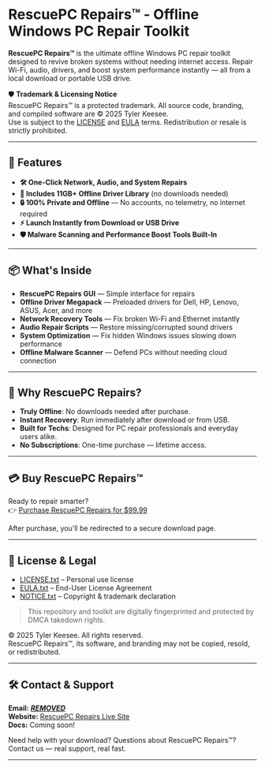 # RescuePC Repairs™ - Offline Windows PC Repair Toolkit

**RescuePC Repairs™** is the ultimate offline Windows PC repair toolkit designed to revive broken systems without needing internet access. Repair Wi-Fi, audio, drivers, and boost system performance instantly — all from a local download or portable USB drive.

🛡️ **Trademark & Licensing Notice**  
RescuePC Repairs™ is a protected trademark. All source code, branding, and compiled software are © 2025 Tyler Keesee.  
Use is subject to the [LICENSE](./LICENSE.txt) and [EULA](./EULA.txt) terms. Redistribution or resale is strictly prohibited.

---

## 🚀 Features

- **🛠️ One-Click Network, Audio, and System Repairs**
- **💾 Includes 11GB+ Offline Driver Library** (no downloads needed)
- **🔒 100% Private and Offline** — No accounts, no telemetry, no internet required
- **⚡ Launch Instantly from Download or USB Drive**
- **🛡️ Malware Scanning and Performance Boost Tools Built-In**

---

## 📦 What's Inside

- **RescuePC Repairs GUI** — Simple interface for repairs
- **Offline Driver Megapack** — Preloaded drivers for Dell, HP, Lenovo, ASUS, Acer, and more
- **Network Recovery Tools** — Fix broken Wi-Fi and Ethernet instantly
- **Audio Repair Scripts** — Restore missing/corrupted sound drivers
- **System Optimization** — Fix hidden Windows issues slowing down performance
- **Offline Malware Scanner** — Defend PCs without needing cloud connection

---

## 🧠 Why RescuePC Repairs?

- **Truly Offline**: No downloads needed after purchase.
- **Instant Recovery**: Run immediately after download or from USB.
- **Built for Techs**: Designed for PC repair professionals and everyday users alike.
- **No Subscriptions**: One-time purchase — lifetime access.

---

## 💳 Buy RescuePC Repairs™

Ready to repair smarter?  
👉 [Purchase RescuePC Repairs for $99.99](https://www.rescuepcrepairs.com/)

After purchase, you'll be redirected to a secure download page.

---

## 📄 License & Legal

- [LICENSE.txt](./LICENSE.txt) – Personal use license  
- [EULA.txt](./EULA.txt) – End-User License Agreement  
- [NOTICE.txt](./NOTICE.txt) – Copyright & trademark declaration

> This repository and toolkit are digitally fingerprinted and protected by DMCA takedown rights.

© 2025 Tyler Keesee. All rights reserved.  
RescuePC Repairs™, its software, and branding may not be copied, resold, or redistributed.

---

## 🛠️ Contact & Support

**Email:** [***REMOVED***](mailto:***REMOVED***)  
**Website:** [RescuePC Repairs Live Site](https://www.rescuepcrepairs.com)  
**Docs:** Coming soon!

Need help with your download? Questions about RescuePC Repairs™?  
Contact us — real support, real fast.

---
